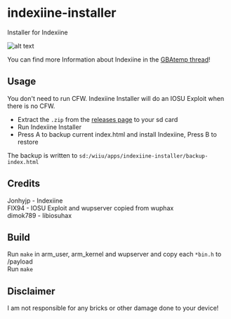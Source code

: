 # indexiine-installer
Installer for Indexiine

![alt text](https://i.imgur.com/TrjtBUx.png "Icon")

You can find more Information about Indexiine in the [GBAtemp thread](https://gbatemp.net/threads/indexiine-load-cfw-during-boot-and-offline-without-a-vc-ds-title.553681/)!

## Usage

You don't need to run CFW. Indexiine Installer will do an IOSU Exploit when there is no CFW.  

* Extract the `.zip` from the [releases page](https://github.com/GaryOderNichts/indexiine-installer/releases) to your sd card  
* Run Indexiine Installer
* Press A to backup current index.html and install Indexiine, Press B to restore

The backup is written to `sd:/wiiu/apps/indexiine-installer/backup-index.html`

## Credits

Jonhyjp  - Indexiine  
FIX94    - IOSU Exploit and wupserver copied from wuphax  
dimok789 - libiosuhax  

## Build

Run `make` in arm_user, arm_kernel and wupserver and copy each `*bin.h` to /payload  
Run `make`  

## Disclaimer

I am not responsible for any bricks or other damage done to your device!
